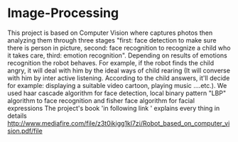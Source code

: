 # Image-Processing
This project is based on Computer Vision where captures photos then analyzing them  through three stages "first: face detection to make sure there is person in picture, second: face  recognition to recognize a child who it takes care, third: emotion  recognition". Depending on results  of emotions recognition the robot behaves. For example, if the robot finds the child angry, it will deal with him by the ideal ways of child rearing (It will converse with him by inter active listening. According to the child answers, it'll decide for example: displaying a suitable video cartoon, playing  music ….etc.). 
We used haar cascade algorithm for face detection, local binary pattern "LBP" algorithm to face recognition and fisher face algorithm for facial expressions 
The project's book  'in following link ' explains every thing in details 
http://www.mediafire.com/file/z3t0ikigg1kl7zi/Robot_based_on_computer_vision.pdf/file
